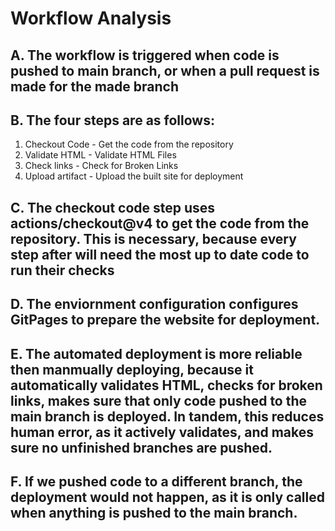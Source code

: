 # Workflow Analysis

## A. The workflow is triggered when code is pushed to main branch, or when a pull request is made for the made branch 

## B. The four steps are as follows: 
1. Checkout Code - Get the code from the repository 
2. Validate HTML - Validate HTML Files
3. Check links - Check for Broken Links
4. Upload artifact - Upload the built site for deployment 

## C. The checkout code step uses actions/checkout@v4 to get the code from the repository. This is necessary, because every step after will need the most up to date code to run   their   checks 
## D. The enviornment configuration configures GitPages to prepare the website for deployment. 
## E. The automated deployment is more reliable then manmually deploying, because it automatically validates HTML, checks for broken links, makes sure that only code pushed to the main branch is deployed. In tandem, this reduces human error, as it actively validates, and makes sure no unfinished branches are pushed. 
## F. If we pushed code to a different branch, the deployment would not happen, as it is only called when anything is pushed to the main branch. 